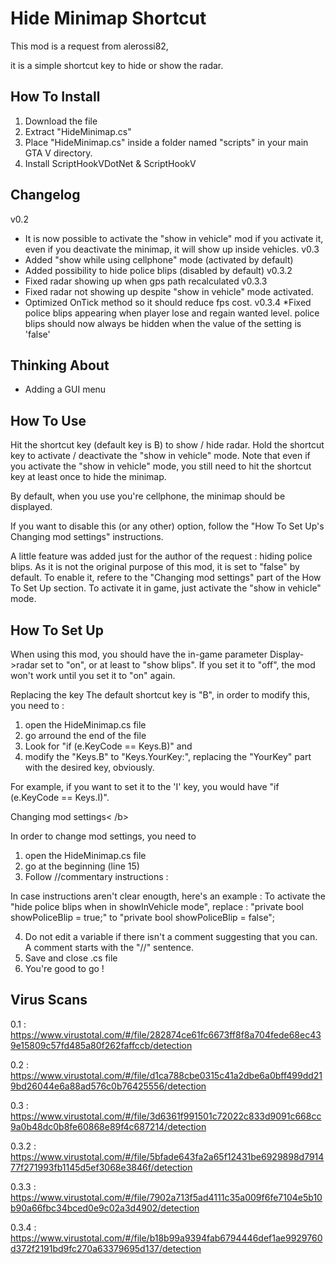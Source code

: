 <h1>Hide Minimap Shortcut</h1>
This mod is a request from alerossi82,

it is a simple shortcut key to hide or show the radar.

How To Install
------------------------------

1) Download the file
2) Extract "HideMinimap.cs"
3) Place "HideMinimap.cs" inside a folder named "scripts" in your main GTA V directory.
4) Install ScriptHookVDotNet & ScriptHookV


Changelog
--------------------
v0.2
* It is now possible to activate the "show in vehicle" mod
if you activate it, even if you deactivate the minimap, it will show up inside vehicles.
v0.3
* Added "show while using cellphone" mode (activated by default)
* Added possibility to hide police blips (disabled by default)
v0.3.2
* Fixed radar showing up when gps path recalculated
v0.3.3
* Fixed radar not showing up despite "show in vehicle" mode activated.
* Optimized OnTick method so it should reduce fps cost.
v0.3.4
*Fixed police blips appearing when player lose and regain wanted level.
police blips should now always be hidden when the value of the setting is 'false'

Thinking About
--------------------

* Adding a GUI menu


How To Use
--------------------

Hit the shortcut key (default key is B) to show / hide radar.
Hold the shortcut key to activate / deactivate the "show in vehicle" mode.
Note that even if you activate the "show in vehicle" mode, you still need to hit the shortcut key at least once to hide the minimap.

By default, when you use you're cellphone, the minimap should be displayed.

If you want to disable this (or any other) option, follow the "How To Set Up's Changing mod settings" instructions.

A little feature was added just for the author of the request : hiding police blips. As it is not the original purpose of this mod, it is set to "false" by default.
To enable it, refere to the "Changing mod settings" part of the How To Set Up section.
To activate it in game, just activate the "show in vehicle" mode.

How To Set Up
--------------------

When using this mod, you should have the in-game parameter Display->radar set to "on", or at least to "show blips".
If you set it to "off", the mod won't work until you set it to "on" again.

Replacing the key
The default shortcut key is "B", in order to modify this, you need to :

1) open the HideMinimap.cs file
2) go arround the end of the file
3) Look for "if (e.KeyCode == Keys.B)" and
4) modify the "Keys.B" to "Keys.YourKey:", replacing the "YourKey" part with the desired key, obviously.

For example, if you want to set it to the 'I' key, you would have
"if (e.KeyCode == Keys.I)".

Changing mod settings< /b>

In order to change mod settings, you need to

1) open the HideMinimap.cs file
2) go at the beginning (line 15)
3) Follow //commentary instructions :

In case instructions aren't clear enougth, here's an example :
To activate the "hide police blips when in showInVehicle mode", replace :
"private bool showPoliceBlip = true;"
to
"private bool showPoliceBlip = false";

4) Do not edit a variable if there isn't a comment suggesting that you can.
A comment starts with the "//" sentence.
5) Save and close .cs file
6) You're good to go !

Virus Scans
---------------------

0.1 : https://www.virustotal.com/#/file/282874ce61fc6673ff8f8a704fede68ec439e15809c57fd485a80f262faffccb/detection

0.2 : https://www.virustotal.com/#/file/d1ca788cbe0315c41a2dbe6a0bff499dd219bd26044e6a88ad576c0b76425556/detection

0.3 : https://www.virustotal.com/#/file/3d6361f991501c72022c833d9091c668cc9a0b48dc0b8fe60868e89f4c687214/detection

0.3.2 : https://www.virustotal.com/#/file/5bfade643fa2a65f12431be6929898d791477f271993fb1145d5ef3068e3846f/detection

0.3.3 : https://www.virustotal.com/#/file/7902a713f5ad4111c35a009f6fe7104e5b10b90a66fbc34bced0e9c02a3d4902/detection

0.3.4 : https://www.virustotal.com/#/file/b18b99a9394fab6794446def1ae9929760d372f2191bd9fc270a63379695d137/detection